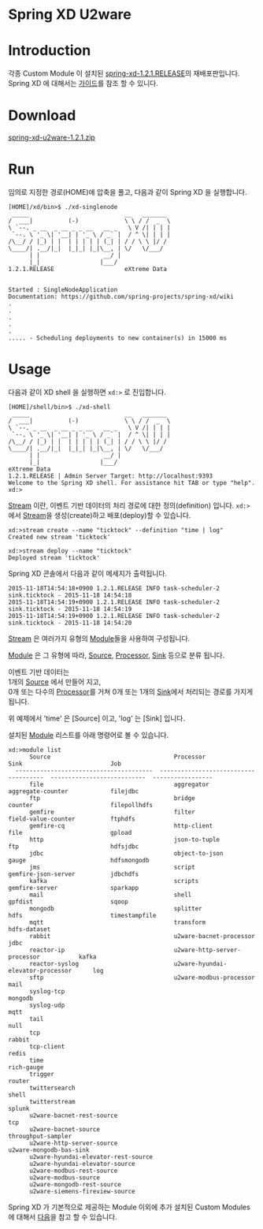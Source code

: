 Spring XD U2ware
=================================================
# Introduction

각종 Custom Module 이 설치된 [spring-xd-1.2.1.RELEASE](https://repo.spring.io/libs-release/org/springframework/xd/spring-xd/1.2.1.RELEASE/spring-xd-1.2.1.RELEASE-dist.zip)의 재배포판입니다.
Spring XD 에 대해서는 [가이드](http://docs.spring.io/spring-xd/docs/1.2.1.RELEASE/reference/html/#_install_spring_xd)를 참조 할 수 있니다.
 

# Download 

[spring-xd-u2ware-1.2.1.zip]()

# Run

임의로 지정한 경로(HOME)에 압축을 풀고, 다음과 같이 Spring XD 을 실행합니다.  
```
[HOME]/xd/bin>$ ./xd-singlenode
 _____                           __   _______
/  ___|          (-)             \ \ / /  _  \
\ `--. _ __  _ __ _ _ __   __ _   \ V /| | | |
 `--. \ '_ \| '__| | '_ \ / _` |  / ^ \| | | |
/\__/ / |_) | |  | | | | | (_| | / / \ \ |/ /
\____/| .__/|_|  |_|_| |_|\__, | \/   \/___/
      | |                  __/ |
      |_|                 |___/
1.2.1.RELEASE                    eXtreme Data


Started : SingleNodeApplication
Documentation: https://github.com/spring-projects/spring-xd/wiki
.
.
.
.
.
..... - Scheduling deployments to new container(s) in 15000 ms 
```


# Usage


다음과 같이 XD shell 을 실행하면 ```xd:>``` 로 진입합니다.
```
[HOME]/shell/bin>$ ./xd-shell
 _____                           __   _______
/  ___|          (-)             \ \ / /  _  \
\ `--. _ __  _ __ _ _ __   __ _   \ V /| | | |
 `--. \ '_ \| '__| | '_ \ / _` |  / ^ \| | | |
/\__/ / |_) | |  | | | | | (_| | / / \ \ |/ /
\____/| .__/|_|  |_|_| |_|\__, | \/   \/___/
      | |                  __/ |
      |_|                 |___/
eXtreme Data
1.2.1.RELEASE | Admin Server Target: http://localhost:9393
Welcome to the Spring XD shell. For assistance hit TAB or type "help".
xd:>
```

[Stream](http://docs.spring.io/spring-xd/docs/1.2.1.RELEASE/reference/html/#streams) 이란, 이벤트 기반 데이터의 처리 경로에 대한 정의(definition) 입니다.
```xd:>``` 에서 [Stream](http://docs.spring.io/spring-xd/docs/1.2.1.RELEASE/reference/html/#streams)을 생성(create)하고 배포(deploy)할 수 있습니다.

```
xd:>stream create --name "ticktock" --definition "time | log" 
Created new stream 'ticktock'

xd:>stream deploy --name "ticktock"
Deployed stream 'ticktock'
```

Spring XD 콘솔에서 다음과 같이 메세지가 출력됩니다.
```
2015-11-18T14:54:18+0900 1.2.1.RELEASE INFO task-scheduler-2 sink.ticktock - 2015-11-18 14:54:18
2015-11-18T14:54:19+0900 1.2.1.RELEASE INFO task-scheduler-2 sink.ticktock - 2015-11-18 14:54:19
2015-11-18T14:54:19+0900 1.2.1.RELEASE INFO task-scheduler-2 sink.ticktock - 2015-11-18 14:54:20
```

[Stream](http://docs.spring.io/spring-xd/docs/1.2.1.RELEASE/reference/html/#streams) 은 
여러가지 유형의 [Module](http://docs.spring.io/spring-xd/docs/1.2.1.RELEASE/reference/html/#modules)들을 사용하여 구성됩니다.

[Module](http://docs.spring.io/spring-xd/docs/1.2.1.RELEASE/reference/html/#modules) 은 그 유형에 따라, 
[Source](http://docs.spring.io/spring-xd/docs/1.2.1.RELEASE/reference/html/#sources), 
[Processor](http://docs.spring.io/spring-xd/docs/1.2.1.RELEASE/reference/html/#processors), 
[Sink](http://docs.spring.io/spring-xd/docs/1.2.1.RELEASE/reference/html/#sinks) 등으로 분류 됩니다.

이벤트 기반 데이터는  
1개의 [Source](http://docs.spring.io/spring-xd/docs/1.2.1.RELEASE/reference/html/#sources) 에서 만들어 지고,  
0개 또는 다수의 [Processor](http://docs.spring.io/spring-xd/docs/1.2.1.RELEASE/reference/html/#processors)를 거쳐 
0개 또는 1개의 [Sink](http://docs.spring.io/spring-xd/docs/1.2.1.RELEASE/reference/html/#sinks)에서 처리되는 경로를 가지게 됩니다.

위 예제에서 'time' 은 [Source] 이고, 'log' 는 [Sink] 입니다.
 

설치된 [Module](http://docs.spring.io/spring-xd/docs/1.2.1.RELEASE/reference/html/#modules) 리스트를 아래 명령어로 볼 수 있습니다.

```
xd:>module list
      Source                                   Processor                              Sink                         Job
  ---------------------------------------  -------------------------------------  ---------------------------  -----------------
      file                                     aggregator                             aggregate-counter            filejdbc
      ftp                                      bridge                                 counter                      filepollhdfs
      gemfire                                  filter                                 field-value-counter          ftphdfs
      gemfire-cq                               http-client                            file                         gpload
      http                                     json-to-tuple                          ftp                          hdfsjdbc
      jdbc                                     object-to-json                         gauge                        hdfsmongodb
      jms                                      script                                 gemfire-json-server          jdbchdfs
      kafka                                    scripts                                gemfire-server               sparkapp
      mail                                     shell                                  gpfdist                      sqoop
      mongodb                                  splitter                               hdfs                         timestampfile
      mqtt                                     transform                              hdfs-dataset
      rabbit                                   u2ware-bacnet-processor                jdbc
      reactor-ip                               u2ware-http-server-processor           kafka
      reactor-syslog                           u2ware-hyundai-elevator-processor      log
      sftp                                     u2ware-modbus-processor                mail
      syslog-tcp                                                                      mongodb
      syslog-udp                                                                      mqtt
      tail                                                                            null
      tcp                                                                             rabbit
      tcp-client                                                                      redis
      time                                                                            rich-gauge
      trigger                                                                         router
      twittersearch                                                                   shell
      twitterstream                                                                   splunk
      u2ware-bacnet-rest-source                                                       tcp
      u2ware-bacnet-source                                                            throughput-sampler
      u2ware-http-server-source                                                       u2ware-mongodb-bas-sink
      u2ware-hyundai-elevator-rest-source
      u2ware-hyundai-elevator-source
      u2ware-modbus-rest-source
      u2ware-modbus-source
      u2ware-mongodb-rest-source
      u2ware-siemens-fireview-source
``` 
Spring XD 가 기본적으로 제공하는 Module 이외에 추가 설치된 Custom Modules 에 대해서 [다음](extensions/)을 참고 할 수 있습니다.
